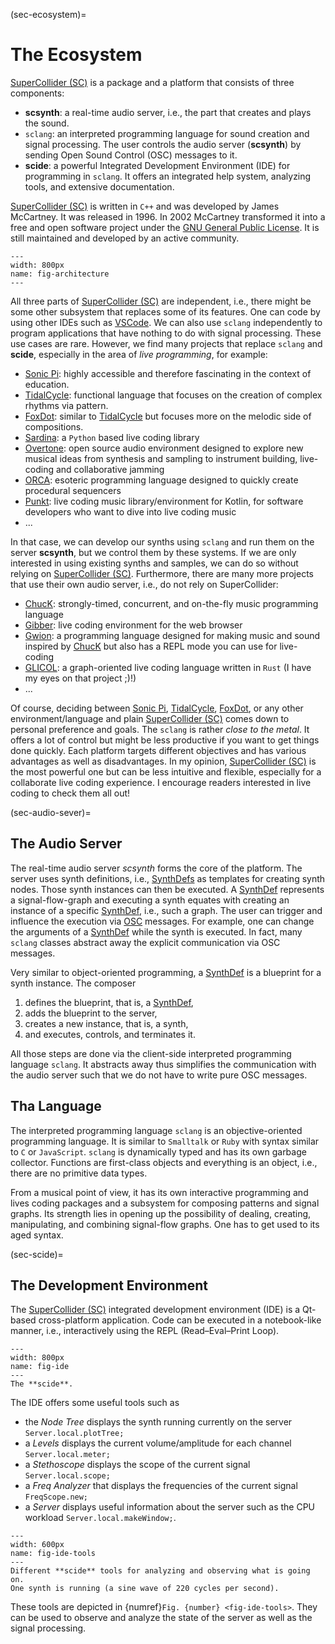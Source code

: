 (sec-ecosystem)=
# The Ecosystem

[SuperCollider (SC)](https://supercollider.github.io/) is a package and a platform that consists of three components:
+ **scsynth**: a real-time audio server, i.e., the part that creates and plays the sound.
+ ``sclang``: an interpreted programming language for sound creation and signal processing. The user controls the audio server (**scsynth**) by sending Open Sound Control (OSC) messages to it.
+ **scide**: a powerful Integrated Development Environment (IDE) for programming in ``sclang``. It offers an integrated help system, analyzing tools, and extensive documentation.

[SuperCollider (SC)](https://supercollider.github.io/) is written in ``C++`` and was developed by James McCartney.
It was released in 1996.
In 2002 McCartney transformed it into a free and open software project under the [GNU General Public License](https://www.gnu.org/licenses/gpl-3.0.en.html).
It is still maintained and developed by an active community.

```{figure} ../../figs/supercollider/ecosystem/architecture-dark.png
---
width: 800px
name: fig-architecture
---
```

All three parts of [SuperCollider (SC)](https://supercollider.github.io/) are independent, i.e., there might be some other subsystem that replaces some of its features.
One can code by using other IDEs such as [VSCode](https://code.visualstudio.com/).
We can also use ``sclang`` independently to program applications that have nothing to do with signal processing.
These use cases are rare.
However, we find many projects that replace ``sclang`` and **scide**, especially in the area of *live programming*, for example:

+ [Sonic Pi](https://sonic-pi.net/): highly accessible and therefore fascinating in the context of education.
+ [TidalCycle](https://tidalcycles.org/): functional language that focuses on the creation of complex rhythms via pattern.
+ [FoxDot](https://foxdot.org/): similar to [TidalCycle](https://tidalcycles.org/) but focuses more on the melodic side of compositions.
+ [Sardina](https://github.com/Bubobubobubobubo/Sardine): a ``Python`` based live coding library
+ [Overtone](https://github.com/overtone/overtone): open source audio environment designed to explore new musical ideas from synthesis and sampling to instrument building, live-coding and collaborative jamming
+ [ORCA](https://github.com/hundredrabbits/Orca): esoteric programming language designed to quickly create procedural sequencers
+ [Punkt](https://github.com/pjagielski/punkt): live coding music library/environment for Kotlin, for software developers who want to dive into live coding music
+ ...

In that case, we can develop our synths using ``sclang`` and run them on the server **scsynth**, but we control them by these systems.
If we are only interested in using existing synths and samples, we can do so without relying on [SuperCollider (SC)](https://supercollider.github.io/).
Furthermore, there are many more projects that use their own audio server, i.e., do not rely on SuperCollider:

+ [ChucK](https://chuck.cs.princeton.edu/): strongly-timed, concurrent, and on-the-fly music programming language
+ [Gibber](https://github.com/gibber-cc/gibber): live coding environment for the web browser
+ [Gwion](https://github.com/Gwion/Gwion): a programming language designed for making music and sound inspired by [ChucK](https://chuck.cs.princeton.edu/) but also has a REPL mode you can use for live-coding
+ [GLICOL](https://glicol.web.app/): a graph-oriented live coding language written in ``Rust`` (I have my eyes on that project ;)!)
+ ...

Of course, deciding between [Sonic Pi](https://sonic-pi.net/), [TidalCycle](https://tidalcycles.org/), [FoxDot](https://foxdot.org/), or any other environment/language and plain [SuperCollider (SC)](https://supercollider.github.io/) comes down to personal preference and goals.
The ``sclang`` is rather *close to the metal*.
It offers a lot of control but might be less productive if you want to get things done quickly.
Each platform targets different objectives and has various advantages as well as disadvantages.
In my opinion, [SuperCollider (SC)](https://supercollider.github.io/) is the most powerful one but can be less intuitive and flexible, especially for a collaborate live coding experience.
I encourage readers interested in live coding to check them all out!

(sec-audio-sever)=
## The Audio Server

The real-time audio server *scsynth* forms the core of the platform.
The server uses synth definitions, i.e., [SynthDefs](https://doc.sccode.org/Classes/SynthDef.html) as templates for creating synth nodes.
Those synth instances can then be executed.
A [SynthDef](https://doc.sccode.org/Classes/SynthDef.html) represents a signal-flow-graph and executing a synth equates with creating an instance of a specific [SynthDef](https://doc.sccode.org/Classes/SynthDef.html), i.e., such a graph.
The user can trigger and influence the execution via [OSC](https://en.wikipedia.org/wiki/Open_Sound_Control) messages.
For example, one can change the arguments of a [SynthDef](https://doc.sccode.org/Classes/SynthDef.html) while the synth is executed.
In fact, many ``sclang`` classes abstract away the explicit communication via OSC messages.

Very similar to object-oriented programming, a [SynthDef](https://doc.sccode.org/Classes/SynthDef.html) is a blueprint for a synth instance.
The composer

1. defines the blueprint, that is, a [SynthDef](https://doc.sccode.org/Classes/SynthDef.html),
2. adds the blueprint to the server,
3. creates a new instance, that is, a synth,
4. and executes, controls, and terminates it.

All those steps are done via the client-side interpreted programming language ``sclang``.
It abstracts away thus simplifies the communication with the audio server such that we do not have to write pure OSC messages.

## Tha Language

The interpreted programming language ``sclang`` is an objective-oriented programming language.
It is similar to ``Smalltalk`` or ``Ruby`` with syntax similar to ``C`` or ``JavaScript``.
``sclang`` is dynamically typed and has its own garbage collector.
Functions are first-class objects and everything is an object, i.e., there are no primitive data types.

From a musical point of view, it has its own interactive programming and lives coding packages and a subsystem for composing patterns and signal graphs.
Its strength lies in opening up the possibility of dealing, creating, manipulating, and combining signal-flow graphs.
One has to get used to its aged syntax.

(sec-scide)=
## The Development Environment

The [SuperCollider (SC)](https://supercollider.github.io/) integrated development environment (IDE) is a Qt-based cross-platform application.
Code can be executed in a notebook-like manner, i.e., interactively using the REPL (Read–Eval–Print Loop).

```{figure} ../../figs/supercollider/ecosystem/ide.png
---
width: 800px
name: fig-ide
---
The **scide**.
```

The IDE offers some useful tools such as

+ the *Node Tree* displays the synth running currently on the server ``Server.local.plotTree;``
+ a *Levels* displays the current volume/amplitude for each channel ``Server.local.meter;``
+ a *Stethoscope* displays the scope of the current signal ``Server.local.scope;``
+ a *Freq Analyzer* that displays the frequencies of the current signal ``FreqScope.new;``
+ a *Server* displays useful information about the server such as the CPU workload ``Server.local.makeWindow;``.

```{figure} ../../figs/supercollider/ecosystem/ide-tools.png
---
width: 600px
name: fig-ide-tools
---
Different **scide** tools for analyzing and observing what is going on.
One synth is running (a sine wave of 220 cycles per second).
```

These tools are depicted in {numref}`Fig. {number} <fig-ide-tools>`.
They can be used to observe and analyze the state of the server as well as the signal processing.

